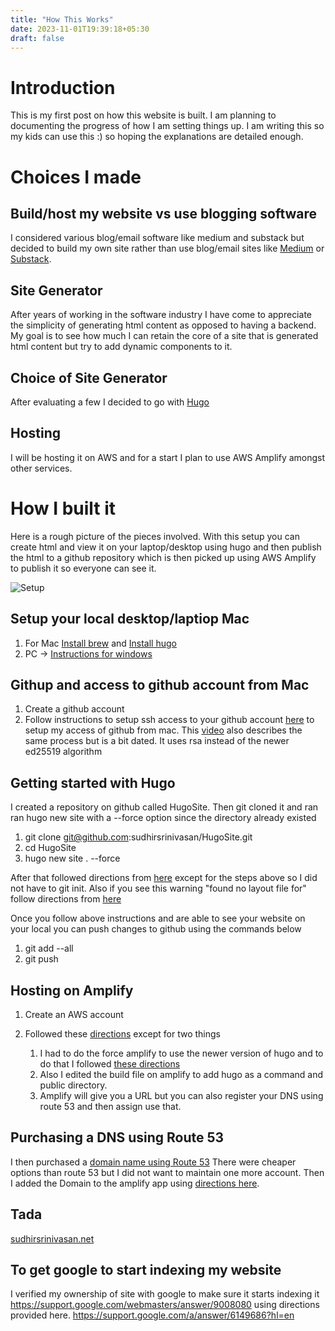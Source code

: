 ```yaml
---
title: "How This Works"
date: 2023-11-01T19:39:18+05:30
draft: false
---
```


# Introduction

This is my first  post on how this website is built. I am planning to  documenting the progress of how I am setting things up. I am writing this so my kids can use this :) so hoping the explanations are detailed enough. 


# Choices I made
## Build/host my website vs use blogging software
I considered various blog/email software like medium and substack but decided to build my own site rather than use blog/email sites like [Medium](https://medium.com/)   or [Substack](https://substack.com/). 
<!--- TODO - Potential Post here --->

## Site Generator
After years of working in the software industry I have come to appreciate the simplicity of generating html content as opposed to having a backend. My goal is to see how much I can retain the core of a site that is generated html content but try to add dynamic components to it. 
<!--- TODO - Potential Post here --->

## Choice of Site Generator
After evaluating a few I decided to go with [Hugo](https://gohugo.io) 
<!--- TODO - Potential Post here --->

## Hosting 
I will be hosting it on AWS and for a start I plan to use AWS Amplify amongst other services.  


# How I built it 
Here is a rough picture of the pieces involved. With this setup you can create html and view it on your laptop/desktop using hugo and then publish the html to a github repository which is then picked up using AWS Amplify to publish it so everyone can see it. 

![Setup](/HugoMacSetup.svg)



## Setup your local desktop/laptiop Mac
1. For Mac  [Install brew](https://brew.sh/) and [Install hugo](https://gohugo.io/installation/) 
1. PC ->  [Instructions for windows](https://www.techielass.com/how-to-install-hugo-on-windows-10/)



## Githup and access to github account from Mac
1. Create a github account
1. Follow instructions to setup ssh access to your github account [here](https://docs.github.com/en/authentication/connecting-to-github-with-ssh/generating-a-new-ssh-key-and-adding-it-to-the-ssh-agent) to setup my access of github from mac. This [video](https://www.youtube.com/watch?v=jkXIzjiF72g&list=PL7slAxcLWlcAqykFVFaBj_B2HEoJ4E1TH&index=2) also describes the same process but is a bit dated. It uses rsa instead of the newer ed25519 algorithm


## Getting started with Hugo 

I created a repository on github called HugoSite. Then git cloned it and ran ran hugo new site with a --force option since the directory already existed

1. git clone git@github.com:sudhirsrinivasan/HugoSite.git
1. cd HugoSite
1. hugo new site . --force 


After that followed directions from [here](https://gohugo.io/getting-started/quick-start/) except for the steps above so I did not have to git init. Also if you see this warning "found no layout file for" follow directions from [here](https://stackoverflow.com/questions/60269683/how-to-fix-the-error-found-no-layout-file-for-html-for-page-in-hugo-cms)

Once you follow above instructions and are able to see your website on your local you can push changes to github using the commands below 
1. git add --all
1. git push 



## Hosting on Amplify
1. Create an AWS account 
1. Followed these [directions](https://gohugo.io/hosting-and-deployment/hosting-on-aws-amplify/) except for two things  

    1. I had to do the force amplify  to use the newer version of hugo and to do that I followed [these directions](https://gohugo.io/hosting-and-deployment/hosting-on-aws-amplify/#using-a-newer-version-of-hugo) 
    1. Also I edited the build file on amplify to add hugo as a command and public directory. 
    1. Amplify will give you a URL but you can also register your DNS using route 53 and then assign use that. 

## Purchasing a DNS using Route 53 
I then purchased a [domain name using Route 53](https://docs.aws.amazon.com/Route53/latest/DeveloperGuide/domain-register.html) 
There were cheaper options than route 53 but I did not want to maintain one more account. 
Then I added the Domain to the amplify app using [directions here](https://docs.aws.amazon.com/amplify/latest/userguide/to-add-a-custom-domain-managed-by-amazon-route-53.html).


## Tada

[sudhirsrinivasan.net](http://sudhirsrinivasan.net)

## To get google to start indexing my website

I verified my ownership of site with google to make sure it starts indexing it  https://support.google.com/webmasters/answer/9008080
using directions provided here.
https://support.google.com/a/answer/6149686?hl=en













